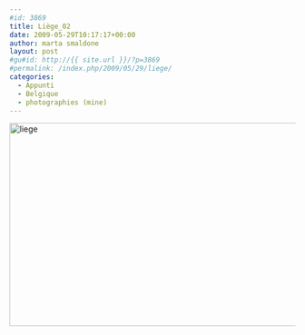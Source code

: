 ```yaml
---
#id: 3869
title: Liège_02
date: 2009-05-29T10:17:17+00:00
author: marta smaldone
layout: post
#gu#id: http://{{ site.url }}/?p=3869
#permalink: /index.php/2009/05/29/liege/
categories:
  - Appunti
  - Belgique
  - photographies (mine)
---
```

<img class="aligncenter wp-image-3870" src="{{ site.url }}/images/uploads/2016/10/liege.jpg" alt="liege" width="580" height="358" srcset="{{ site.url }}/images/uploads/2016/10/liege.jpg 650w, {{ site.url }}/images/uploads/2016/10/liege-300x185.jpg 300w" sizes="(max-width: 580px) 100vw, 580px" />